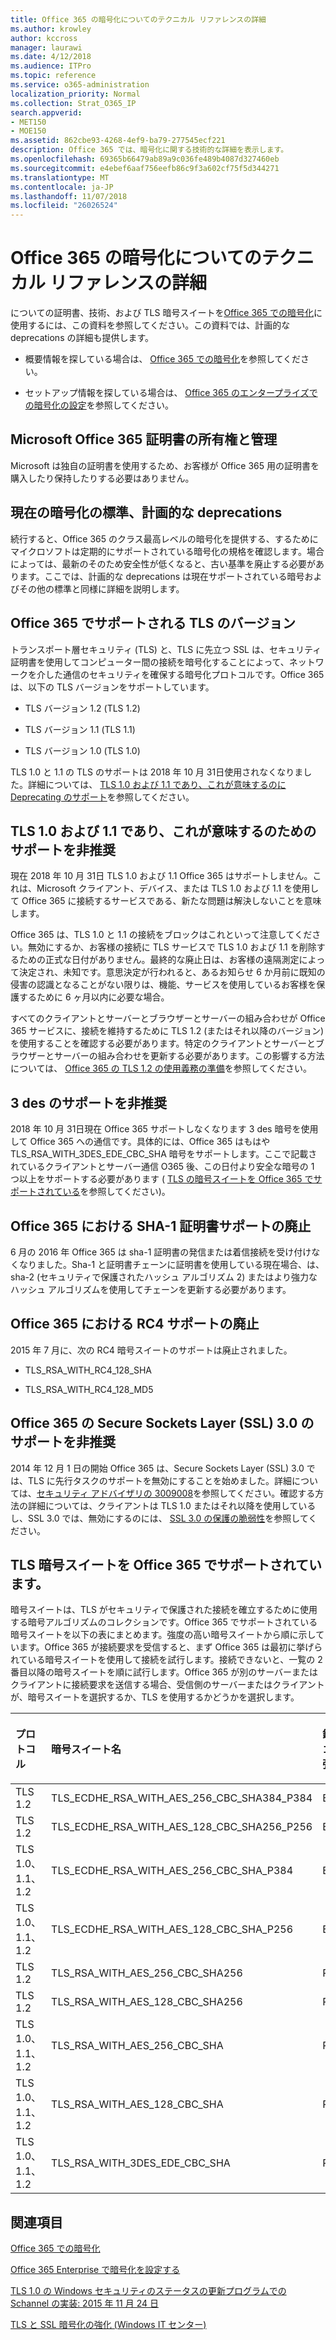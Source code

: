 ```yaml
---
title: Office 365 の暗号化についてのテクニカル リファレンスの詳細
ms.author: krowley
author: kccross
manager: laurawi
ms.date: 4/12/2018
ms.audience: ITPro
ms.topic: reference
ms.service: o365-administration
localization_priority: Normal
ms.collection: Strat_O365_IP
search.appverid:
- MET150
- MOE150
ms.assetid: 862cbe93-4268-4ef9-ba79-277545ecf221
description: Office 365 では、暗号化に関する技術的な詳細を表示します。
ms.openlocfilehash: 69365b66479ab89a9c036fe489b4087d327460eb
ms.sourcegitcommit: e4ebef6aaf756eefb86c9f3a602cf75f5d344271
ms.translationtype: MT
ms.contentlocale: ja-JP
ms.lasthandoff: 11/07/2018
ms.locfileid: "26026524"
---
```

# <a name="technical-reference-details-about-encryption-in-office-365"></a>Office 365 の暗号化についてのテクニカル リファレンスの詳細

についての証明書、技術、および TLS 暗号スイートを[Office 365 での暗号化](encryption.md)に使用するには、この資料を参照してください。この資料では、計画的な deprecations の詳細も提供します。
  
- 概要情報を探している場合は、 [Office 365 での暗号化](encryption.md)を参照してください。
    
- セットアップ情報を探している場合は、 [Office 365 のエンタープライズでの暗号化の設定](set-up-encryption.md)を参照してください。
    
## <a name="microsoft-office-365-certificate-ownership-and-management"></a>Microsoft Office 365 証明書の所有権と管理

Microsoft は独自の証明書を使用するため、お客様が Office 365 用の証明書を購入したり保持したりする必要はありません。
  
## <a name="current-encryption-standards-and-planned-deprecations"></a>現在の暗号化の標準、計画的な deprecations

続行すると、Office 365 のクラス最高レベルの暗号化を提供する、するためにマイクロソフトは定期的にサポートされている暗号化の規格を確認します。場合によっては、最新のそのため安全性が低くなると、古い基準を廃止する必要があります。ここでは、計画的な deprecations は現在サポートされている暗号およびその他の標準と同様に詳細を説明します。
  
## <a name="versions-of-tls-supported-by-office-365"></a>Office 365 でサポートされる TLS のバージョン

トランスポート層セキュリティ (TLS) と、TLS に先立つ SSL は、セキュリティ証明書を使用してコンピューター間の接続を暗号化することによって、ネットワークを介した通信のセキュリティを確保する暗号化プロトコルです。Office 365 は、以下の TLS バージョンをサポートしています。
  
- TLS バージョン 1.2 (TLS 1.2)
    
- TLS バージョン 1.1 (TLS 1.1)
    
- TLS バージョン 1.0 (TLS 1.0)
    
 TLS 1.0 と 1.1 の TLS のサポートは 2018 年 10 月 31日使用されなくなりました。詳細については、 [TLS 1.0 および 1.1 であり、これが意味するのに Deprecating のサポート](technical-reference-details-about-encryption.md#TLS11and12deprecation)を参照してください。 
  
## <a name="deprecating-support-for-tls-10-and-11-and-what-this-means-for-you"></a>TLS 1.0 および 1.1 であり、これが意味するのためのサポートを非推奨
<a name="TLS11and12deprecation"> </a>

現在 2018 年 10 月 31日 TLS 1.0 および 1.1 Office 365 はサポートしません。これは、Microsoft クライアント、デバイス、または TLS 1.0 および 1.1 を使用して Office 365 に接続するサービスである、新たな問題は解決しないことを意味します。

Office 365 は、TLS 1.0 と 1.1 の接続をブロックはこれといって注意してください。無効にするか、お客様の接続に TLS サービスで TLS 1.0 および 1.1 を削除するための正式な日付がありません。最終的な廃止日は、お客様の遠隔測定によって決定され、未知です。意思決定が行われると、あるお知らせ 6 か月前に既知の侵害の認識となることがない限りは、機能、サービスを使用しているお客様を保護するために 6 ヶ月以内に必要な場合。

すべてのクライアントとサーバーとブラウザーとサーバーの組み合わせが Office 365 サービスに、接続を維持するために TLS 1.2 (またはそれ以降のバージョン) を使用することを確認する必要があります。特定のクライアントとサーバーとブラウザーとサーバーの組み合わせを更新する必要があります。この影響する方法については、 [Office 365 の TLS 1.2 の使用義務の準備](https://support.microsoft.com/en-us/help/4057306/preparing-for-tls-1-2-in-office-365)を参照してください。
  
## <a name="deprecating-support-for-3des"></a>3 des のサポートを非推奨
<a name="TLS11and12deprecation"> </a>

2018 年 10 月 31日現在 Office 365 サポートしなくなります 3 des 暗号を使用して Office 365 への通信です。具体的には、Office 365 はもはや TLS_RSA_WITH_3DES_EDE_CBC_SHA 暗号をサポートします。ここで記載されているクライアントとサーバー通信 O365 後、この日付より安全な暗号の 1 つ以上をサポートする必要があります ( [TLS の暗号スイートを Office 365 でサポートされている](technical-reference-details-about-encryption.md#TLSCipherSuites)を参照してください)。
  
## <a name="deprecating-sha-1-certificate-support-in-office-365"></a>Office 365 における SHA-1 証明書サポートの廃止
<a name="TLS11and12deprecation"> </a>

6 月の 2016 年 Office 365 は sha-1 証明書の発信または着信接続を受け付けなくなりました。Sha-1 と証明書チェーンに証明書を使用している現在場合、は、sha-2 (セキュリティで保護されたハッシュ アルゴリズム 2) またはより強力なハッシュ アルゴリズムを使用してチェーンを更新する必要があります。
  
## <a name="deprecating-rc4-support-in-office-365"></a>Office 365 における RC4 サポートの廃止
<a name="TLS11and12deprecation"> </a>

2015 年 7 月に、次の RC4 暗号スイートのサポートは廃止されました。
  
- TLS_RSA_WITH_RC4_128_SHA
    
- TLS_RSA_WITH_RC4_128_MD5
    
## <a name="deprecating-secure-sockets-layer-ssl-30-support-in-office-365"></a>Office 365 の Secure Sockets Layer (SSL) 3.0 のサポートを非推奨
<a name="TLS11and12deprecation"> </a>

2014 年 12 月 1 日の開始 Office 365 は、Secure Sockets Layer (SSL) 3.0 では、TLS に先行タスクのサポートを無効にすることを始めました。詳細については、[セキュリティ アドバイザリの 3009008](https://technet.microsoft.com/library/security/3009008.aspx)を参照してください。確認する方法の詳細については、クライアントは TLS 1.0 またはそれ以降を使用しているし、SSL 3.0 では、無効にするのには、 [SSL 3.0 の保護の脆弱性](http://blogs.office.com/2014/10/29/protecting-ssl-3-0-vulnerability/)を参照してください。
  
## <a name="tls-cipher-suites-supported-by-office-365"></a>TLS 暗号スイートを Office 365 でサポートされています。
<a name="TLSCipherSuites"> </a>

暗号スイートは、TLS がセキュリティで保護された接続を確立するために使用する暗号アルゴリズムのコレクションです。Office 365 でサポートされている暗号スイートを以下の表にまとめます。強度の高い暗号スイートから順に示しています。Office 365 が接続要求を受信すると、まず Office 365 は最初に挙げられている暗号スイートを使用して接続を試行します。接続できないと、一覧の 2 番目以降の暗号スイートを順に試行します。Office 365 が別のサーバーまたはクライアントに接続要求を送信する場合、受信側のサーバーまたはクライアントが、暗号スイートを選択するか、TLS を使用するかどうかを選択します。
  
|**プロトコル**|**暗号スイート名**|**鍵交換アルゴリズム/強度**|**PFS (Perfect Forward Secrecy) サポート**|**認証アルゴリズム/強度**|**暗号/強度**|
|:-----|:-----|:-----|:-----|:-----|:-----|
|TLS 1.2  <br/> |TLS_ECDHE_RSA_WITH_AES_256_CBC_SHA384_P384  <br/> |ECDH/192  <br/> |はい  <br/> |RSA/112  <br/> |AES/256  <br/> |
|TLS 1.2  <br/> |TLS_ECDHE_RSA_WITH_AES_128_CBC_SHA256_P256  <br/> |ECDH/128  <br/> |はい  <br/> |RSA/112  <br/> |AES/128  <br/> |
|TLS 1.0、1.1、1.2  <br/> |TLS_ECDHE_RSA_WITH_AES_256_CBC_SHA_P384  <br/> |ECDH/192  <br/> |はい  <br/> |RSA/112  <br/> |AES/256  <br/> |
|TLS 1.0、1.1、1.2  <br/> |TLS_ECDHE_RSA_WITH_AES_128_CBC_SHA_P256  <br/> |ECDH/128  <br/> |はい  <br/> |RSA/112  <br/> |AES/128  <br/> |
|TLS 1.2  <br/> |TLS_RSA_WITH_AES_256_CBC_SHA256  <br/> |RSA/112  <br/> |いいえ  <br/> |RSA/112  <br/> |AES/256  <br/> |
|TLS 1.2  <br/> |TLS_RSA_WITH_AES_128_CBC_SHA256  <br/> |RSA/112  <br/> |いいえ  <br/> |RSA/112  <br/> |AES/128  <br/> |
|TLS 1.0、1.1、1.2  <br/> |TLS_RSA_WITH_AES_256_CBC_SHA  <br/> |RSA/112  <br/> |いいえ  <br/> |RSA/112  <br/> |AES/256  <br/> |
|TLS 1.0、1.1、1.2  <br/> |TLS_RSA_WITH_AES_128_CBC_SHA  <br/> |RSA/112  <br/> |いいえ  <br/> |RSA/112  <br/> |AES/128  <br/> |
|TLS 1.0、1.1、1.2  <br/> |TLS_RSA_WITH_3DES_EDE_CBC_SHA  <br/> |RSA/112  <br/> |いいえ  <br/> |RSA/112  <br/> |3DES/192  <br/> |
   
## <a name="related-topics"></a>関連項目
<a name="TLSCipherSuites"> </a>

[Office 365 での暗号化](encryption.md)
  
[Office 365 Enterprise で暗号化を設定する](set-up-encryption.md)
  
[TLS 1.0 の Windows セキュリティのステータスの更新プログラムでの Schannel の実装: 2015 年 11 月 24 日](https://support.microsoft.com/kb/3117336)
  
[TLS と SSL 暗号化の強化 (Windows IT センター)](https://technet.microsoft.com/en-us/library/cc766285%28v=ws.10%29.aspx)
  

